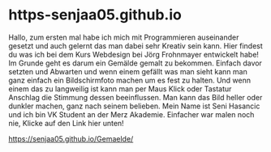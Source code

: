 # https-senjaa05.github.io
<!DOCTYPE html>
<html>
  

</head>
<body>
<div class="box">
<p>Hallo, zum ersten mal habe ich mich mit Programmieren auseinander gesetzt und auch gelernt das man dabei sehr Kreativ sein kann. Hier findest du was ich bei dem Kurs Webdesign bei Jörg Frohnmayer entwickelt habe! Im Grunde geht es darum ein Gemälde gemalt zu bekommen. Einfach davor setzten und Abwarten und wenn einem gefällt was man sieht kann man ganz einfach ein Bildschirmfoto machen um es fest zu halten. Und wenn einem das zu langweilig ist kann man per Maus Klick oder Tastatur Anschlag die Stimmung dessen beeinflussen. Man kann das Bild heller oder dunkler machen, ganz nach seinem belieben. Mein Name ist Seni Hasancic und ich bin VK Student an der Merz Akademie. Einfacher war malen noch nie, Klicke auf den Link hier unten!
</p>
 
 <a href> https://senjaa05.github.io/Gemaelde/</a>

<div div>
</div>
</body>
</html>

